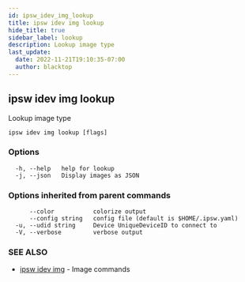 ```yaml
---
id: ipsw_idev_img_lookup
title: ipsw idev img lookup
hide_title: true
sidebar_label: lookup
description: Lookup image type
last_update:
  date: 2022-11-21T19:10:35-07:00
  author: blacktop
---
```

## ipsw idev img lookup

Lookup image type

```
ipsw idev img lookup [flags]
```

### Options

```
  -h, --help   help for lookup
  -j, --json   Display images as JSON
```

### Options inherited from parent commands

```
      --color           colorize output
      --config string   config file (default is $HOME/.ipsw.yaml)
  -u, --udid string     Device UniqueDeviceID to connect to
  -V, --verbose         verbose output
```

### SEE ALSO

* [ipsw idev img](/docs/cli/img/ipsw_idev_img)	 - Image commands

